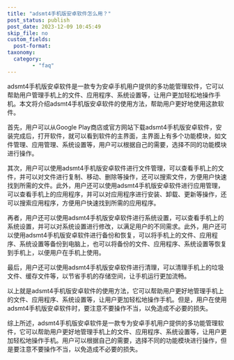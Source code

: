 ```yaml
---
title: "adsmt4手机版安卓软件怎么用？"
post_status: publish
post_date: 2023-12-09 10:45:49
skip_file: no
custom_fields: 
  post-format: 
taxonomy:
  category:
        - "faq"
---
```


adsmt4手机版安卓软件是一款专为安卓手机用户提供的多功能管理软件，它可以帮助用户管理手机上的文件、应用程序、系统设置等，让用户更加轻松地操作手机。本文将介绍adsmt4手机版安卓软件的使用方法，帮助用户更好地使用这款软件。

首先，用户可以从Google Play商店或官方网站下载adsmt4手机版安卓软件，安装完成后，打开软件，就可以看到软件的主界面，主界面上有多个功能模块，如文件管理、应用管理、系统设置等，用户可以根据自己的需要，选择不同的功能模块进行操作。

其次，用户可以使用adsmt4手机版安卓软件进行文件管理，可以查看手机上的文件，并可以对文件进行复制、移动、删除等操作，还可以搜索文件，方便用户快速找到所需的文件。此外，用户还可以使用adsmt4手机版安卓软件进行应用管理，可以查看手机上的应用程序，并可以对应用程序进行安装、卸载、更新等操作，还可以搜索应用程序，方便用户快速找到所需的应用程序。

再者，用户还可以使用adsmt4手机版安卓软件进行系统设置，可以查看手机上的系统设置，并可以对系统设置进行修改，以满足用户的不同需求。此外，用户还可以使用adsmt4手机版安卓软件进行备份和恢复，可以将手机上的文件、应用程序、系统设置等备份到电脑上，也可以将备份的文件、应用程序、系统设置等恢复到手机上，以便用户在手机上使用。

最后，用户还可以使用adsmt4手机版安卓软件进行清理，可以清理手机上的垃圾文件、缓存文件等，以节省手机的存储空间，让手机运行更加流畅。

以上就是adsmt4手机版安卓软件的使用方法，它可以帮助用户更好地管理手机上的文件、应用程序、系统设置等，让用户更加轻松地操作手机。但是，用户在使用adsmt4手机版安卓软件时，要注意不要操作不当，以免造成不必要的损失。

综上所述，adsmt4手机版安卓软件是一款专为安卓手机用户提供的多功能管理软件，它可以帮助用户更好地管理手机上的文件、应用程序、系统设置等，让用户更加轻松地操作手机。用户可以根据自己的需要，选择不同的功能模块进行操作，但是要注意不要操作不当，以免造成不必要的损失。
